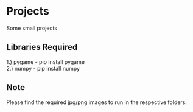 # Projects
Some small projects

## Libraries Required
1.) pygame - pip install pygame <br>
2.) numpy - pip install numpy

## Note
Please find the required jpg/png images to run in the respective folders.
